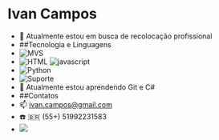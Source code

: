 # Ivan Campos
- 🔭 Atualmente estou em busca de recolocação profissional
- ##Tecnologia e Linguagens
- ![MVS](http://img.shields.io/badge/Ambiente_Mainframe-Operador-blue)
- ![HTML](http://img.shields.io/badge/HTML_CSS-HTML-red) ![javascript](http://img.shields.io/badge/JS-Javascript-yellow)
- ![Python](https://camo.githubusercontent.com/04bcd2877d02f0c65ff93c7622686e0c5a4d838720a2ff5debe143a30b6eeb58/68747470733a2f2f696d672e736869656c64732e696f2f62616467652f2d507974686f6e2d3030303f266c6f676f3d507974686f6e)
- ![Suporte](http://img.shields.io/badge/Suporte-Green)
- :book: Atualmente estou aprendendo Git e C#
- ##Contatos
- 📫 ivan.campos@gmail.com
- :phone: :brazil: (55+) 51992231583
- <a href="https://www.linkedin.com/in/ivansc" target="_blank"><img loading="lazy" src="https://img.shields.io/badge/-LinkedIn-%230077B5?style=for-the-badge&logo=linkedin&logoColor=white" target="_blank">
